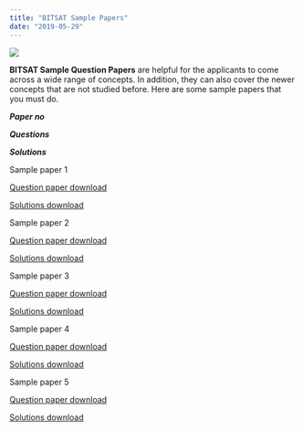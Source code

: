 ```yaml
---
title: "BITSAT Sample Papers"
date: "2019-05-29"
---
```


![](/images/bitsat-sample-papers.jpg)

**BITSAT Sample Question Papers** are helpful for the applicants to come across a wide range of concepts. In addition, they can also cover the newer concepts that are not studied before. Here are some sample papers that you must do.

_**Paper no**_

_**Questions**_

_**Solutions**_

Sample paper 1

[Question paper download](https://drive.google.com/open?id=1aNEozivof2jpG89JEJE8wTst4x6gJESs)

[Solutions download](https://drive.google.com/open?id=1gvgxe5EJP5yrKZo1zg0dJMUeXTrGtuZH)

Sample paper 2

[Question paper download](https://drive.google.com/open?id=1b5rYrEJxyTuyrvK1yJWgZBoK73magmHK)

[Solutions download](https://drive.google.com/open?id=11LSEj24YwiMUXUKBp3-LsIZk7qQ-NFQT)

Sample paper 3

[Question paper download](https://drive.google.com/open?id=1OC2VOxXFrgBcLKbU92AwR2gRdAq6IzHs)

[Solutions download](https://drive.google.com/open?id=19LZgmdpl9nqlI22r8IMVWLk9qqXQWygu)

Sample paper 4

[Question paper download](https://drive.google.com/open?id=1LD9n4g9_Yi4LPGD0HkyG68CSRgJYpJNO)

[Solutions download](https://drive.google.com/open?id=1Fq1tNruU1t3ATVbKGNiT8GpNeoq-Z4uG)

Sample paper 5

[Question paper download](https://drive.google.com/open?id=1ouNflQaMKtgKteX2shnFrJi7dhTTvP7E)

[Solutions download](https://drive.google.com/open?id=1BUU7t1mtwFyW6UNqBLQtSqM7CzwDdOvX)
